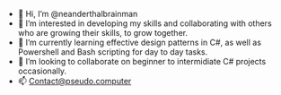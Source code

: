 - 👋 Hi, I’m @neanderthalbrainman
- 👀 I’m interested in developing my skills and collaborating with others who are growing their skills, to grow together. 
- 🌱 I’m currently learning effective design patterns in C#, as well as Powershell and Bash scripting for day to day tasks. 
- 💞️ I’m looking to collaborate on beginner to intermidiate C# projects occasionally. 
- 📫 Contact@pseudo.computer

<!---
neanderthalbrainman/neanderthalbrainman is a ✨ special ✨ repository because its `README.md` (this file) appears on your GitHub profile.
You can click the Preview link to take a look at your changes.
--->
